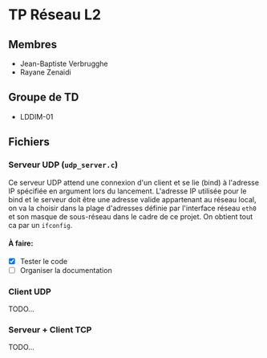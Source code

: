 # TP Réseau L2

## Membres

* Jean-Baptiste Verbrugghe
* Rayane Zenaidi

## Groupe de TD

* LDDIM-01

## Fichiers

### Serveur UDP (`udp_server.c`)

Ce serveur UDP attend une connexion d'un client et se lie (bind) à l'adresse IP spécifiée en argument lors du lancement.  L'adresse IP utilisée pour le bind et le serveur doit être une adresse valide appartenant au réseau local, on va la choisir dans la plage d'adresses définie par l'interface réseau `eth0` et son masque de sous-réseau dans le cadre de ce projet.  On obtient tout ca par un `ifconfig`.

#### À faire:

- [X] Tester le code
- [ ] Organiser la documentation

### Client UDP

TODO...

### Serveur + Client TCP

TODO...